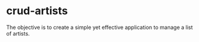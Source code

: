 # crud-artists
The objective is to create a simple yet effective application to manage a list of artists.
